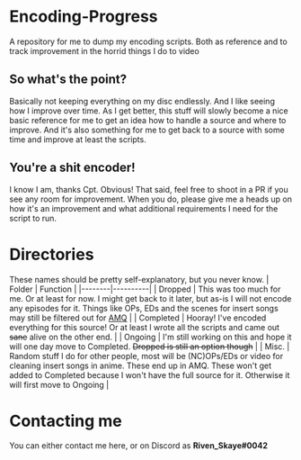 # Encoding-Progress
A repository for me to dump my encoding scripts. Both as reference and to track improvement in the horrid things I do to video

## So what's the point? ##
Basically not keeping everything on my disc endlessly. And I like seeing how I improve over time.
As I get better, this stuff will slowly become a nice basic reference for me to get an idea how to handle a source and where to improve. And it's also something for me to get back to a source with some time and improve at least the scripts.

## You're a shit encoder! ##
I know I am, thanks Cpt. Obvious! That said, feel free to shoot in a PR if you see any room for improvement. When you do, please give me a heads up on how it's an improvement and what additional requirements I need for the script to run.

# Directories #
These names should be pretty self-explanatory, but you never know.
| Folder | Function |
|--------|----------|
| Dropped | This was too much for me. Or at least for now. I might get back to it later, but as-is I will not encode any episodes for it. Things like OPs, EDs and the scenes for insert songs may still be filtered out for [AMQ](https://animemusicquiz.com) |
| Completed | Hooray! I've encoded everything for this source! Or at least I wrote all the scripts and came out ~~sane~~ alive on the other end. |
| Ongoing | I'm still working on this and hope it will one day move to Completed. ~~Dropped is still an option though~~ |
| Misc. | Random stuff I do for other people, most will be (NC)OPs/EDs or video for cleaning insert songs in anime. These end up in AMQ. These won't get added to Completed because I won't have the full source for it. Otherwise it will first move to Ongoing |



# Contacting me #
You can either contact me here, or on Discord as **Riven_Skaye#0042**
